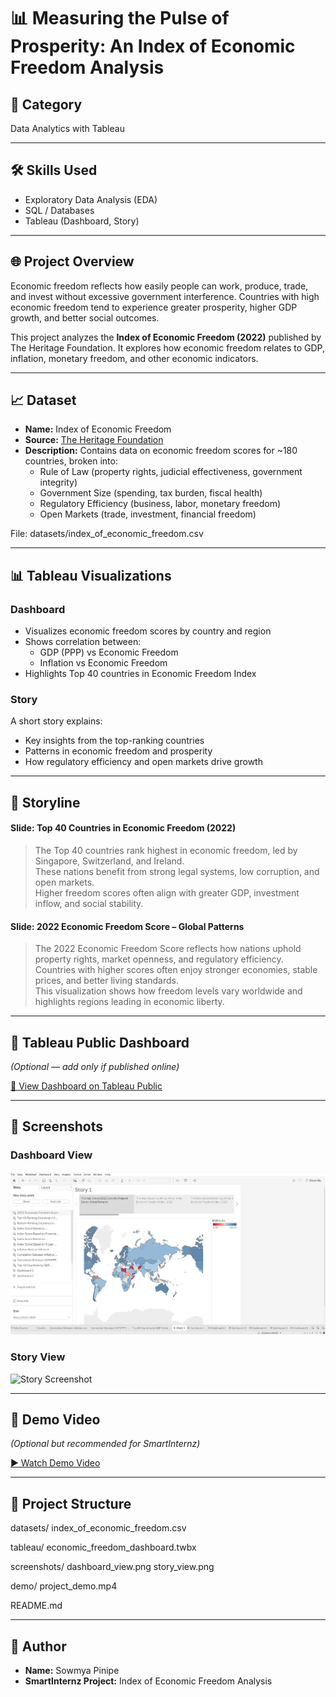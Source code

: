 # 📊 Measuring the Pulse of Prosperity: An Index of Economic Freedom Analysis

## 📂 Category
Data Analytics with Tableau

---

## 🛠 Skills Used
- Exploratory Data Analysis (EDA)
- SQL / Databases
- Tableau (Dashboard, Story)

---

## 🌐 Project Overview

Economic freedom reflects how easily people can work, produce, trade, and invest without excessive government interference. Countries with high economic freedom tend to experience greater prosperity, higher GDP growth, and better social outcomes.

This project analyzes the **Index of Economic Freedom (2022)** published by The Heritage Foundation. It explores how economic freedom relates to GDP, inflation, monetary freedom, and other economic indicators.

---

## 📈 Dataset

- **Name:** Index of Economic Freedom
- **Source:** [The Heritage Foundation](https://www.heritage.org/index/)
- **Description:** Contains data on economic freedom scores for ~180 countries, broken into:
  - Rule of Law (property rights, judicial effectiveness, government integrity)
  - Government Size (spending, tax burden, fiscal health)
  - Regulatory Efficiency (business, labor, monetary freedom)
  - Open Markets (trade, investment, financial freedom)

File:
datasets/index_of_economic_freedom.csv

---

## 📊 Tableau Visualizations

### Dashboard

- Visualizes economic freedom scores by country and region
- Shows correlation between:
  - GDP (PPP) vs Economic Freedom
  - Inflation vs Economic Freedom
- Highlights Top 40 countries in Economic Freedom Index

### Story

A short story explains:
- Key insights from the top-ranking countries
- Patterns in economic freedom and prosperity
- How regulatory efficiency and open markets drive growth

---

## 📝 Storyline

#### Slide: Top 40 Countries in Economic Freedom (2022)
> The Top 40 countries rank highest in economic freedom, led by Singapore, Switzerland, and Ireland.  
> These nations benefit from strong legal systems, low corruption, and open markets.  
> Higher freedom scores often align with greater GDP, investment inflow, and social stability.

#### Slide: 2022 Economic Freedom Score – Global Patterns
> The 2022 Economic Freedom Score reflects how nations uphold property rights, market openness, and regulatory efficiency.  
> Countries with higher scores often enjoy stronger economies, stable prices, and better living standards.  
> This visualization shows how freedom levels vary worldwide and highlights regions leading in economic liberty.

---

## 🔗 Tableau Public Dashboard

*(Optional — add only if published online)*

[🔗 View Dashboard on Tableau Public](https://public.tableau.com/app/profile/YOURUSERNAME/viz/YourDashboardName/Story)

---

## 📸 Screenshots

### Dashboard View
![Dashboard Screenshot](screenshots/dashboard_view.png)

### Story View
![Story Screenshot](screenshots/story_view.png)

---

## 🎥 Demo Video

*(Optional but recommended for SmartInternz)*

[▶️ Watch Demo Video](https://youtu.be/YOUR_VIDEO_LINK)

---

## 📁 Project Structure

datasets/
index_of_economic_freedom.csv

tableau/
economic_freedom_dashboard.twbx

screenshots/
dashboard_view.png
story_view.png

demo/
project_demo.mp4

README.md

---

## 👤 Author

- **Name:** Sowmya Pinipe
- **SmartInternz Project:** Index of Economic Freedom Analysis

